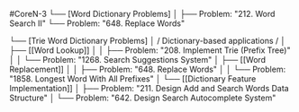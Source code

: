 #CoreN-3
└── [Word Dictionary Problems]
    │
    ├── Problem: "212. Word Search II"
    └── Problem: "648. Replace Words"

└── [Trie Word Dictionary Problems]
    │   / Dictionary-based applications /
    │
    ├── [[Word Lookup]]
    │   │   ├── Problem: "208. Implement Trie (Prefix Tree)"
    │   │   └── Problem: "1268. Search Suggestions System"
    │
    ├── [[Word Replacement]]
    │   │   ├── Problem: "648. Replace Words"
    │   │   └── Problem: "1858. Longest Word With All Prefixes"
    │
    └── [[Dictionary Feature Implementation]]
        │   ├── Problem: "211. Design Add and Search Words Data Structure"
        │   └── Problem: "642. Design Search Autocomplete System"